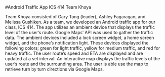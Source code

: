 #Android Traffic App
ICS 414 Team Khoya

Team Khoya consisted of Gary Tang (leader), Ashley Fagaragan, and Melissa Gushiken. As a team, we developed an Android traffic app for our class, ICS 414. The app utilizes an ambient device that displays the traffic level of the user’s route. Google Maps’ API was used to gather the traffic data. The ambient devices included a lock screen widget, a home screen widget, and the phone’s notification light. These devices displayed the following colors; green for light traffic, yellow for medium traffic, and red for heavy traffic. The user route’s speed and ETA are displayed and are updated at a set interval. An interactive map displays the traffic levels of the user’s route and the surrounding area. The user is able use the map to retrieve turn by turn directions via Google Maps. 


